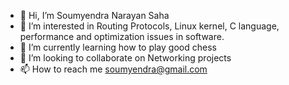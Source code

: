 - 👋 Hi, I’m Soumyendra Narayan Saha
- 👀 I’m interested in Routing Protocols, Linux kernel, C language, performance and optimization issues in software.  
- 🌱 I’m currently learning how to play good chess
- 💞️ I’m looking to collaborate on Networking projects
- 📫 How to reach me soumyendra@gmail.com 

<!---
soumyendras/soumyendras is a ✨ special ✨ repository because its `README.md` (this file) appears on your GitHub profile.
You can click the Preview link to take a look at your changes.
--->
